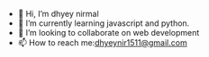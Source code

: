 - 👋 Hi, I’m dhyey nirmal
- 🌱 I’m currently learning javascript and python.
- 💞️ I’m looking to collaborate on web development
- 📫 How to reach me:dhyeynir1511@gmail.com


<!---
dhyey1507/dhyey1507 is a ✨ special ✨ repository because its `README.md` (this file) appears on your GitHub profile.
You can click the Preview link to take a look at your changes.
--->
